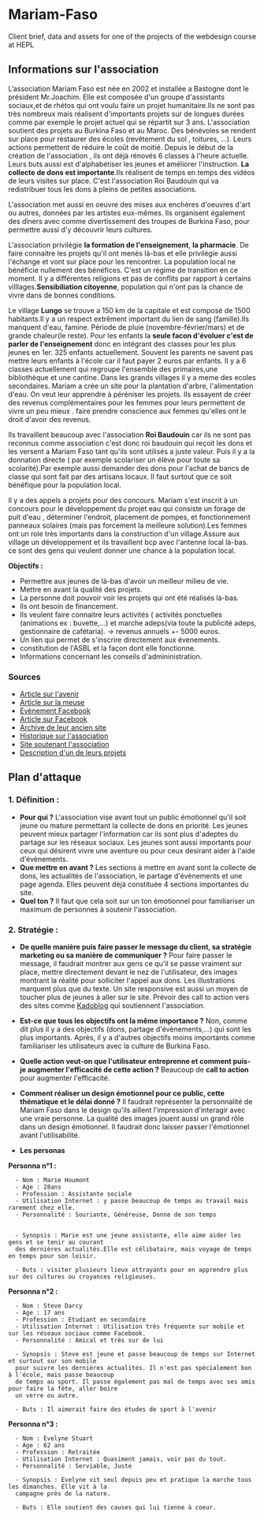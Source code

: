# Mariam-Faso

  Client brief, data and assets for one of the projects of the webdesign course at HEPL

## Informations sur l'association

L’association Mariam Faso est née en 2002 et installée a Bastogne dont le président Mr.Joachim. Elle est composée d'un groupe d'assistants sociaux,et de rhétos qui ont voulu faire un projet humanitaire.Ils ne sont pas très nombreux mais réalisent d'importants projets sur de longues durées comme par exemple le projet actuel qui se répartit sur 3 ans. L'association soutient des projets au Burkina Faso et au Maroc. Des bénévoles se rendent sur place pour restaurer des écoles (revêtement du sol , toitures, ...). Leurs actions permettent de réduire le coût de moitié.  Depuis le début de la création de l'association , ils ont déjà rénovés 6 classes à l'heure actuelle. Leurs buts aussi est d'alphabétiser  les jeunes et améliorer l'instruction. **La collecte de dons est importante**.Ils réalisent de temps en temps des vidéos de leurs visites sur place. C'est l'association Roi Baudouin qui va redistribuer tous les dons à pleins de petites associations.

L'association met aussi en oeuvre des mises aux enchères d'oeuvres d'art ou autres, données par les artistes eux-mêmes.
Ils organisent également des dîners avec comme divertissement des troupes de Burkina Faso, pour permettre aussi d'y découvrir leurs cultures.

L'association privilégie **la formation de l'enseignement**, **la pharmacie**. De faire connaitre les projets qu'il ont menés là-bas et elle privilégie aussi l'échange et vont sur place pour les rencontrer. La population local ne bénéficie nullement des bénéfices. C'est un régime de transition en ce moment. Il y a différentes religions et pas de conflits par rapport à certains villlages.**Sensibiliation citoyenne**, population qui n'ont pas la chance de vivre dans de bonnes conditions.

Le village **Lungo** se trouve a 150 km de la capitale et est composé de 1500 habitants.Il y a un respect extrêment important du lien de sang (famille).Ils manquent d'eau, famine. Période de pluie (novembre-février/mars) et de grande chaleur(le reste). Pour les enfants la **seule facon d'évoluer c'est de parler de l'enseignement** donc en intégrant des classes pour les plus jeunes en 1er. 325 enfants actuellement. Souvent les parents ne savent pas mettre leurs enfants à l'école car il faut payer 2 euros par enfants. Il y a 6 classes actuellement qui regroupe l'ensemble des primaires,une bibliothèque et une cantine. Dans les grands villages il y a meme des ecoles secondaires. Mariam a crée un site pour la plantation d'arbre, l'alimentation d'eau. On veut leur apprendre à péréniser les projets. Ils essayent de créer des revenus complémentaires pour les femmes pour leurs permettent de vivre un peu mieux . faire prendre conscience aux femmes qu'elles ont le droit d'avoir des revenus.

Ils travaillent beaucoup avec l'association **Roi Baudouin** car ils ne sont pas reconnus comme association c'est donc roi baudouin qui reçoit les dons et les versent a Mariam Faso tant qu'ils sont utilisés a juste valeur. Puis il y a la donnation directe ( par exemple scolariser un élève pour toute sa scolarité).Par exemple aussi demander des dons pour l'achat de bancs de classe qui sont fait par des artisans locaux. Il faut surtout que ce soit bénéfique pour la population local.

Il y a des appels a projets pour des concours. Mariam s'est inscrit à un concours pour le développement du projet eau qui consiste un forage de puit d'eau , déterminer l'endroit, placement de pompes, et fonctionnement panneaux solaires (mais pas forcement la meilleure solution).Les femmes ont un role très importants dans la construction d'un village.Assure aux village un développement et ils travaillent bcp avec l'antenne local là-bas. ce sont des gens qui veulent donner une chance à la population local.

**Objectifs :**
- Permettre aux jeunes de là-bas d'avoir un meilleur milieu de vie.
- Mettre en avant la qualité des projets.
- La personne doit pouvoir voir les projets qui ont été réalisés là-bas.
- Ils ont besoin de financement.
- Ils veulent faire connaitre leurs activités ( activités ponctuelles (animations ex : buvette,...) et marche adeps(via toute la     publicité adeps, gestionnaire de cafétaria). -> revenus annuels +- 5000 euros.
- Un lien qui permet de s'inscrire directement aux évenements.
- constitution de l'ASBL et la façon dont elle fonctionne.
- Informations concernant les conseils d'admininistration.





### Sources
 - [Article sur l'avenir](http://www.lavenir.net/cnt/dmf20140416_00464215)
 - [Article sur la meuse](http://www.lameuse.be/865369/article/regions/luxembourg/actualite/2013-11-23/bastogne-a-vos-encheres-pour-mariam-faso)
 - [Evènement Facebook](https://www.facebook.com/events/524735304364133/)
 - [Article sur Facebook](https://www.facebook.com/MariamFaso/photos/pcb.838190806271468/838189886271560/?type=3&theater)
 - [Archive de leur ancien site](https://web.archive.org/web/20131227105107/http://mariam-faso.be/index.php)
 - [Historique sur l'association](http://users.skynet.be/afrikalux/histo.html)
 - [Site soutenant l'association](https://www.kadolog.com/fr/list/simeon-moens-silverberg)
 - [Description d'un de leurs projets](http://mobile.nordeclair.be/1547900/article/2016-04-12/tenneville-un-reservoir-d-eau-pour-lengo-au-burkina)


## Plan d'attaque

### 1. Définition :
- **Pour qui ?** L'association vise avant tout un public émotionnel qu'il soit jeune ou mature permettant la collecte de dons en priorité. Les jeunes peuvent mieux partager l'information car ils sont plus d'adeptes du partage sur les réseaux sociaux. Les jeunes sont aussi importants pour ceux qui désirent vivre une aventure ou pour ceux desirant aider à l'aide d'évènements.
- **Que mettre en avant ?** Les sections à mettre en avant sont la collecte de dons, les actualités de l'association, le partage d'évènements et une page agenda. Elles peuvent déjà constituée 4 sections importantes du site.
- **Quel ton ?** Il faut que cela soit sur un ton émotionnel pour familiariser un maximum de personnes à soutenir l'association.

### 2. Stratégie :
- **De quelle manière puis faire passer le message du client, sa stratégie marketing ou sa manière de communiquer ?** Pour faire passer le message, il faudrait montrer aux gens ce qu'il se passe vraiment sur place, mettre directement devant le nez de l'utilisateur, des images montrant la réalité pour solliciter l'appel aux dons. Les illustrations marquent plus que du texte. Un site responsive est aussi un moyen de toucher plus de jeunes à aller sur le site. Prévoir des call to action vers des sites comme [Kadoblog](https://www.kadolog.com/fr/list/simeon-moens-silverberg) qui soutiennent l'association.
- **Est-ce que tous les objectifs ont la même importance ?** Non, comme dit plus il y a des objectifs (dons, partage d'évènements,...) qui sont les plus importants. Après, il y a d'autres objectifs moins importants comme familiariser les utilisateurs avec la culture de Burkina Faso.
- **Quelle action veut-on que l'utilisateur entreprenne et comment puis-je augmenter l'efficacité de cette action ?**
Beaucoup de **call to action** pour augmenter l'efficacité.
- **Comment réaliser un design émotionnel pour ce public, cette thématique et le délai donné ?** Il faudrait représenter la personnalité de Mariam Faso dans le design qu'ils aillent l'impression d'interagir avec une vraie personne. La qualité des images jouent aussi un grand rôle dans un design émotionnel. Il faudrait donc laisser passer l'émotionnel avant l'utilisabilité.

- **Les personas**

**Personna n°1 :**

      - Nom : Marie Houmont
      - Age : 28ans
      - Profession : Assistante sociale
      - Utilisation Internet : y passe beaucoup de temps au travail mais rarement chez elle.
      - Personnalité : Souriante, Généreuse, Donne de son temps


      - Synopsis : Marie est une jeune assistante, elle aime aider les gens et se tenir au courant
      des dernières actualités.Elle est célibataire, mais voyage de temps en temps pour son loisir.

      - Buts : visiter plusieurs lieux attrayants pour en apprendre plus sur des cultures ou croyances religieuses.



**Personna n°2 :**

      - Nom : Steve Darcy
      - Age : 17 ans
      - Profession : Etudiant en secondaire
      - Utilisation Internet : Utilisation très fréquente sur mobile et sur les réseaux sociaux comme Facebook.
      - Personnalité : Amical et très sur de lui

      - Synopsis : Steve est jeune et passe beaucoup de temps sur Internet et surtout sur son mobile
      pour suivre les dernières actualités. Il n'est pas spécialement bon à l'école, mais passe beaucoup
      de temps au sport. Il passe également pas mal de temps avec ses amis pour faire la fête, aller boire
      un verre ou autre.

      - Buts : Il aimerait faire des études de sport à l'avenir



**Personna n°3 :**

      - Nom : Evelyne Stuart
      - Age : 62 ans
      - Profession : Retraitée
      - Utilisation Internet : Quasiment jamais, voir pas du tout.
      - Personnalité : Serviable, Juste

      - Synopsis : Evelyne vit seul depuis peu et pratique la marche tous les dimanches. Elle vit à la
      campagne près de la nature.

      - Buts : Elle soutient des causes qui lui tienne à coeur.
